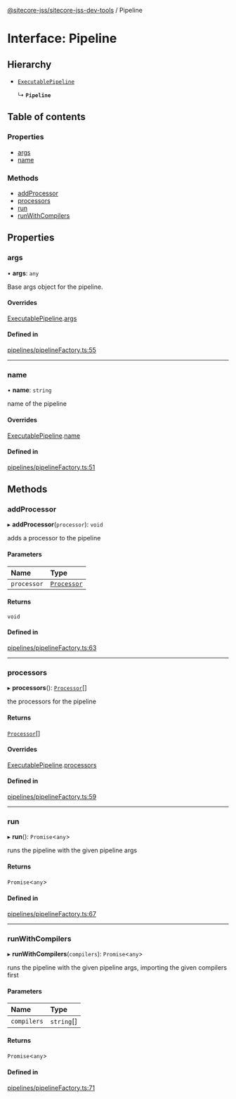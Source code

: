 [@sitecore-jss/sitecore-jss-dev-tools](../README.md) / Pipeline

# Interface: Pipeline

## Hierarchy

- [`ExecutablePipeline`](ExecutablePipeline.md)

  ↳ **`Pipeline`**

## Table of contents

### Properties

- [args](Pipeline.md#args)
- [name](Pipeline.md#name)

### Methods

- [addProcessor](Pipeline.md#addprocessor)
- [processors](Pipeline.md#processors)
- [run](Pipeline.md#run)
- [runWithCompilers](Pipeline.md#runwithcompilers)

## Properties

### args

• **args**: `any`

Base args object for the pipeline.

#### Overrides

[ExecutablePipeline](ExecutablePipeline.md).[args](ExecutablePipeline.md#args)

#### Defined in

[pipelines/pipelineFactory.ts:55](https://github.com/Sitecore/jss/blob/84407752e/packages/sitecore-jss-dev-tools/src/pipelines/pipelineFactory.ts#L55)

___

### name

• **name**: `string`

name of the pipeline

#### Overrides

[ExecutablePipeline](ExecutablePipeline.md).[name](ExecutablePipeline.md#name)

#### Defined in

[pipelines/pipelineFactory.ts:51](https://github.com/Sitecore/jss/blob/84407752e/packages/sitecore-jss-dev-tools/src/pipelines/pipelineFactory.ts#L51)

## Methods

### addProcessor

▸ **addProcessor**(`processor`): `void`

adds a processor to the pipeline

#### Parameters

| Name | Type |
| :------ | :------ |
| `processor` | [`Processor`](Processor.md) |

#### Returns

`void`

#### Defined in

[pipelines/pipelineFactory.ts:63](https://github.com/Sitecore/jss/blob/84407752e/packages/sitecore-jss-dev-tools/src/pipelines/pipelineFactory.ts#L63)

___

### processors

▸ **processors**(): [`Processor`](Processor.md)[]

the processors for the pipeline

#### Returns

[`Processor`](Processor.md)[]

#### Overrides

[ExecutablePipeline](ExecutablePipeline.md).[processors](ExecutablePipeline.md#processors)

#### Defined in

[pipelines/pipelineFactory.ts:59](https://github.com/Sitecore/jss/blob/84407752e/packages/sitecore-jss-dev-tools/src/pipelines/pipelineFactory.ts#L59)

___

### run

▸ **run**(): `Promise`<`any`\>

runs the pipeline with the given pipeline args

#### Returns

`Promise`<`any`\>

#### Defined in

[pipelines/pipelineFactory.ts:67](https://github.com/Sitecore/jss/blob/84407752e/packages/sitecore-jss-dev-tools/src/pipelines/pipelineFactory.ts#L67)

___

### runWithCompilers

▸ **runWithCompilers**(`compilers`): `Promise`<`any`\>

runs the pipeline with the given pipeline args, importing the given compilers first

#### Parameters

| Name | Type |
| :------ | :------ |
| `compilers` | `string`[] |

#### Returns

`Promise`<`any`\>

#### Defined in

[pipelines/pipelineFactory.ts:71](https://github.com/Sitecore/jss/blob/84407752e/packages/sitecore-jss-dev-tools/src/pipelines/pipelineFactory.ts#L71)
